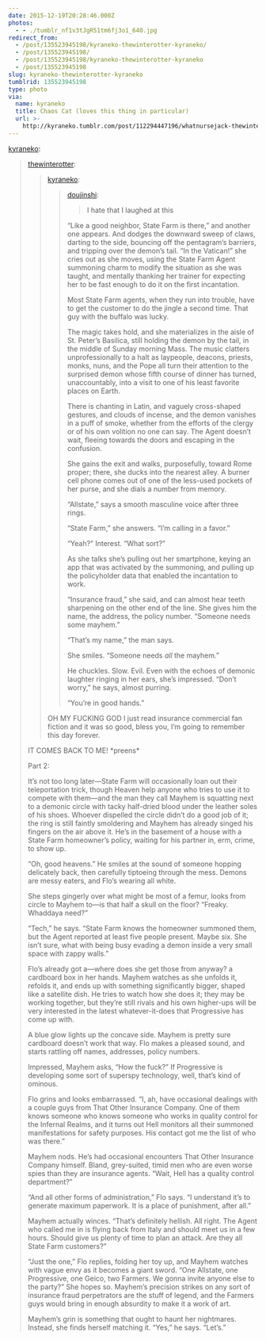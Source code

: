 ```yaml
---
date: 2015-12-19T20:28:46.000Z
photos:
  - - ./tumblr_nf1v3tJgR51tm6fj3o1_640.jpg
redirect_from:
  - /post/135523945198/kyraneko-thewinterotter-kyraneko/
  - /post/135523945198/
  - /post/135523945198/kyraneko-thewinterotter-kyraneko
  - /post/135523945198
slug: kyraneko-thewinterotter-kyraneko
tumblrid: 135523945198
type: photo
via:
  name: kyraneko
  title: Chaos Cat (loves this thing in particular)
  url: >-
    http://kyraneko.tumblr.com/post/112294447196/whatnursejack-thewinterotter-kyraneko
---
```

<p><a class="tumblr_blog" href="http://kyraneko.tumblr.com/post/112294447196">kyraneko</a>:</p>

<blockquote>
<p><a class="tumblr_blog" href="http://thewinterotter.tumblr.com/post/104024848851">thewinterotter</a>:</p>
<blockquote>
<p><a class="tumblr_blog" href="http://kyraneko.tumblr.com/post/103824470601">kyraneko</a>:</p>
<blockquote>
<p><a class="tumblr_blog" href="http://doujinshi.tumblr.com/post/102639487994">doujinshi</a>:</p>
<blockquote>
<p>I hate that I laughed at this</p>
</blockquote>
<p>“Like a good neighbor, State Farm is there,” and another one appears. And dodges the downward sweep of claws, darting to the side, bouncing off the pentagram’s barriers, and tripping over the demon’s tail. “In the Vatican!” she cries out as she moves, using the State Farm Agent summoning charm to modify the situation as she was taught, and mentally thanking her trainer for expecting her to be fast enough to do it on the first incantation.</p>
<p>Most State Farm agents, when they run into trouble, have to get the customer to do the jingle a second time. That guy with the buffalo was lucky.</p>
<p>The magic takes hold, and she materializes in the aisle of St. Peter’s Basilica, still holding the demon by the tail, in the middle of Sunday morning Mass. The music clatters unprofessionally to a halt as laypeople, deacons, priests, monks, nuns, and the Pope all turn their attention to the surprised demon whose fifth course of dinner has turned, unaccountably, into a visit to one of his least favorite places on Earth.</p>
<p>There is chanting in Latin, and vaguely cross-shaped gestures, and clouds of incense, and the demon vanishes in a puff of smoke, whether from the efforts of the clergy or of his own volition no one can say. The Agent doesn’t wait, fleeing towards the doors and escaping in the confusion.</p>
<p>She gains the exit and walks, purposefully, toward Rome proper; there, she ducks into the nearest alley. A burner cell phone comes out of one of the less-used pockets of her purse, and she dials a number from memory.</p>
<p>“Allstate,” says a smooth masculine voice after three rings.</p>
<p>“State Farm,” she answers. “I’m calling in a favor.”</p>
<p>“Yeah?” Interest. “What sort?”</p>
<p>As she talks she’s pulling out her smartphone, keying an app that was activated by the summoning, and pulling up the policyholder data that enabled the incantation to work.</p>
<p>“Insurance fraud,” she said, and can almost hear teeth sharpening on the other end of the line. She gives him the name, the address, the policy number. “Someone needs some mayhem.”</p>
<p>“That’s my name,” the man says.</p>
<p>She smiles. “Someone needs <i>all</i> the mayhem.”</p>
<p>He chuckles. Slow. Evil. Even with the echoes of demonic laughter ringing in her ears, she’s impressed. “Don’t worry,” he says, almost purring.</p>
<p>“You’re in good hands.”</p>
</blockquote>
<p>OH MY FUCKING GOD I just read insurance commercial fan fiction and it was so good, bless you, I’m going to remember this day forever.</p>
</blockquote>
<p>IT COMES BACK TO ME! *preens*</p>
<p>Part 2:</p>
<p>It’s not too long later—State Farm will occasionally loan out their teleportation trick, though Heaven help anyone who tries to use it to compete with them—and the man they call Mayhem is squatting next to a demonic circle with tacky half-dried blood under the leather soles of his shoes. Whoever dispelled the circle didn’t do a good job of it; the ring is still faintly smoldering and Mayhem has already singed his fingers on the air above it. He’s in the basement of a house with a State Farm homeowner’s policy, waiting for his partner in, erm, crime, to show up.</p>
<p>“Oh, good heavens.” He smiles at the sound of someone hopping delicately back, then carefully tiptoeing through the mess. Demons are messy eaters, and Flo’s wearing all white.</p>
<p>She steps gingerly over what might be most of a femur, looks from circle to Mayhem to—is that half a skull on the floor? “Freaky. Whaddaya need?”</p>
<p>“Tech,” he says. “State Farm knows the homeowner summoned them, but the Agent reported at least five people present. Maybe six. She isn’t sure, what with being busy evading a demon inside a very small space with zappy walls.”</p>
<p>Flo’s already got a—where does she get those from anyway? a cardboard box in her hands. Mayhem watches as she unfolds it, refolds it, and ends up with something significantly bigger, shaped like a satellite dish. He tries to watch how she does it; they may be working together, but they’re still rivals and his own higher-ups will be very interested in the latest whatever-it-does that Progressive has come up with.</p>
<p>A blue glow lights up the concave side. Mayhem is pretty sure cardboard doesn’t work that way. Flo makes a pleased sound, and starts rattling off names, addresses, policy numbers.</p>
<p>Impressed, Mayhem asks, “How the fuck?” If Progressive is developing some sort of superspy technology, well, that’s kind of ominous.</p>
<p>Flo grins and looks embarrassed. “I, ah, have occasional dealings with a couple guys from That Other Insurance Company. One of them knows someone who knows someone who works in quality control for the Infernal Realms, and it turns out Hell monitors all their summoned manifestations for safety purposes. His contact got me the list of who was there.”</p>
<p>Mayhem nods. He’s had occasional encounters That Other Insurance Company himself. Bland, grey-suited, timid men who are even worse spies than they are insurance agents. “Wait, Hell has a quality control department?”</p>
<p>“And all other forms of administration,” Flo says. “I understand it’s to generate maximum paperwork. It is a place of punishment, after all.”</p>
<p>Mayhem actually winces. “That’s definitely hellish. All right. The Agent who called me in is flying back from Italy and should meet us in a few hours. Should give us plenty of time to plan an attack. Are they all State Farm customers?”</p>
<p>“Just the one,” Flo replies, folding her toy up, and Mayhem watches with vague envy as it becomes a giant sword. “One Allstate, one Progressive, one Geico, two Farmers. We gonna invite anyone else to the party?” She hopes so. Mayhem’s precision strikes on any sort of insurance fraud perpetrators are the stuff of legend, and the Farmers guys would bring in enough absurdity to make it a work of art.</p>
<p>Mayhem’s grin is something that ought to haunt her nightmares. Instead, she finds herself matching it. “Yes,” he says. “Let’s.”</p>
</blockquote>
